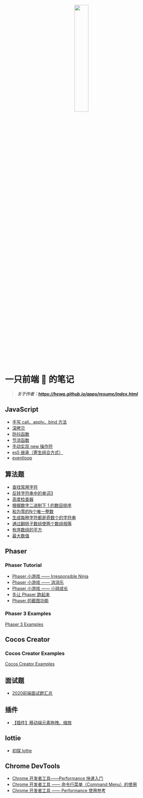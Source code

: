 <p align="center">
  <img width=30% src="md/longmao.png">
</p>

# 一只前端 🦍 的笔记

> ***关于作者：<https://hewq.github.io/apps/resume/index.html>***

## JavaScript

- [手写 call、apply、bind 方法](https://github.com/hewq/Front-end/blob/master/apps/demo/call-apply-bind.html)
- [深拷贝](https://github.com/hewq/Front-end/blob/master/apps/demo/deepcopy.html)
- [防抖函数](https://github.com/hewq/Front-end/blob/master/apps/demo/debounce.html)
- [节流函数](https://github.com/hewq/Front-end/blob/master/apps/demo/throttle.html)
- [手动实现 new 操作符](https://github.com/hewq/Front-end/blob/master/apps/demo/new.html)
- [es5 继承（寄生组合方式）](https://github.com/hewq/Front-end/blob/master/apps/demo/extends.html)
- [eventloop](https://github.com/hewq/Front-end/blob/master/apps/demo/eventloop.html)

## 算法题

- [查找常用字符](https://github.com/hewq/Front-end/blob/master/apps/algorithm/%E6%9F%A5%E6%89%BE%E5%B8%B8%E7%94%A8%E5%AD%97%E7%AC%A6.html)
- [反转字符串中的单词3](https://github.com/hewq/Front-end/blob/master/apps/algorithm/%E5%8F%8D%E8%BD%AC%E5%AD%97%E7%AC%A6%E4%B8%B2%E4%B8%AD%E7%9A%84%E5%8D%95%E8%AF%8D3.html)
- [高度检查器](https://github.com/hewq/Front-end/blob/master/apps/algorithm/%E9%AB%98%E5%BA%A6%E6%A3%80%E6%9F%A5%E5%99%A8.html)
- [根据数字二进制下 1 的数目排序](https://github.com/hewq/Front-end/blob/master/apps/algorithm/%E6%A0%B9%E6%8D%AE%E6%95%B0%E5%AD%97%E4%BA%8C%E8%BF%9B%E5%88%B6%E4%B8%8B%201%20%E7%9A%84%E6%95%B0%E7%9B%AE%E6%8E%92%E5%BA%8F.html)
- [和为零的N个唯一整数](https://github.com/hewq/Front-end/blob/master/apps/algorithm/%E5%92%8C%E4%B8%BA%E9%9B%B6%E7%9A%84N%E4%B8%AA%E5%94%AF%E4%B8%80%E6%95%B4%E6%95%B0.html)
- [生成每种字符都是奇数个的字符串](https://github.com/hewq/Front-end/blob/master/apps/algorithm/%E7%94%9F%E6%88%90%E6%AF%8F%E7%A7%8D%E5%AD%97%E7%AC%A6%E9%83%BD%E6%98%AF%E5%A5%87%E6%95%B0%E4%B8%AA%E7%9A%84%E5%AD%97%E7%AC%A6%E4%B8%B2.html)
- [通过翻转子数组使两个数组相等](https://github.com/hewq/Front-end/blob/master/apps/algorithm/%E9%80%9A%E8%BF%87%E7%BF%BB%E8%BD%AC%E5%AD%90%E6%95%B0%E7%BB%84%E4%BD%BF%E4%B8%A4%E4%B8%AA%E6%95%B0%E7%BB%84%E7%9B%B8%E7%AD%89.html)
- [有序数组的平方](https://github.com/hewq/Front-end/blob/master/apps/algorithm/%E6%9C%89%E5%BA%8F%E6%95%B0%E7%BB%84%E7%9A%84%E5%B9%B3%E6%96%B9.html)
- [最大数值](https://github.com/hewq/Front-end/blob/master/apps/algorithm/%E6%9C%80%E5%A4%A7%E6%95%B0%E5%80%BC.html)

## Phaser

### Phaser Tutorial

- [Phaser 小游戏 —— Irresponsible Ninja](https://github.com/hewq/blog/blob/master/Phaser/irresponsible_ninja.md)
- [Phaser 小游戏 —— 消消乐](https://github.com/hewq/blog/blob/master/Phaser/dragandmatch.md)
- [Phaser 小游戏 —— 小球成长](https://github.com/hewq/blog/blob/master/Phaser/growingCircle.md)
- [先让 Phaser 跑起来](https://github.com/hewq/blog/blob/master/Phaser/helloworld.md)
- [Phaser 的截图功能](https://github.com/hewq/blog/blob/master/Phaser/snapshotarea.md)

### Phaser 3 Examples

[Phaser 3 Examples](https://github.com/hewq/Phaser)

## Cocos Creator

### Cocos Creator Examples

[Cocos Creator Examples](https://github.com/hewq/Cocos2d-JS)

## 面试题

- [2020前端面试题汇总](https://github.com/hewq/blog/blob/master/interview/interview2020.md)

## 插件

- [【插件】移动端元素拖拽、缩放](https://github.com/hewq/blog/blob/master/javascript/%E3%80%90%E6%8F%92%E4%BB%B6%E3%80%91%E7%A7%BB%E5%8A%A8%E7%AB%AF%E5%85%83%E7%B4%A0%E6%8B%96%E6%8B%BD%E3%80%81%E7%BC%A9%E6%94%BE.md)

## lottie

- [初探 lottie](https://github.com/hewq/blog/blob/master/javascript/%E5%88%9D%E6%8E%A2Lottie.md)

## Chrome DevTools

- [Chrome 开发者工具——Performance 快速入门](https://github.com/hewq/blog/blob/master/devtools/performance_start.md)
- [Chrome 开发者工具 —— 命令行菜单（Command Menu）的使用](https://github.com/hewq/blog/blob/master/devtools/command_menu.md)
- [Chrome 开发者工具 —— Performance 使用参考](https://github.com/hewq/blog/blob/master/devtools/performance_reference.md)
